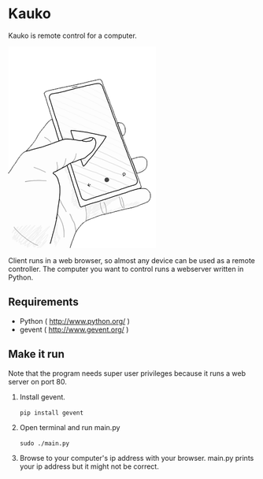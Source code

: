 Kauko
=====

Kauko is remote control for a computer.

![LOGO](https://github.com/kimmobrunfeldt/kauko/raw/master/static/img/kauko.png)

Client runs in a web browser, so almost any device can be used as a remote controller.
The computer you want to control runs a webserver written in Python.

Requirements
------------

- Python ( http://www.python.org/ )
- gevent ( http://www.gevent.org/ )

Make it run
-----------

Note that the program needs super user privileges because it runs a web server on port 80.

1. Install gevent.

    ```pip install gevent```

2. Open terminal and run main.py

    ```sudo ./main.py```

3. Browse to your computer's ip address with your browser.
   main.py prints your ip address but it might not be correct.
